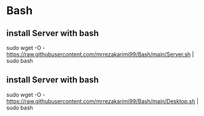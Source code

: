 # Bash
## install Server with bash 
sudo wget -O -  https://raw.githubusercontent.com/mrrezakarimi99/Bash/main/Server.sh | sudo bash

## install Server with bash 
sudo wget -O -  https://raw.githubusercontent.com/mrrezakarimi99/Bash/main/Desktop.sh | sudo bash
